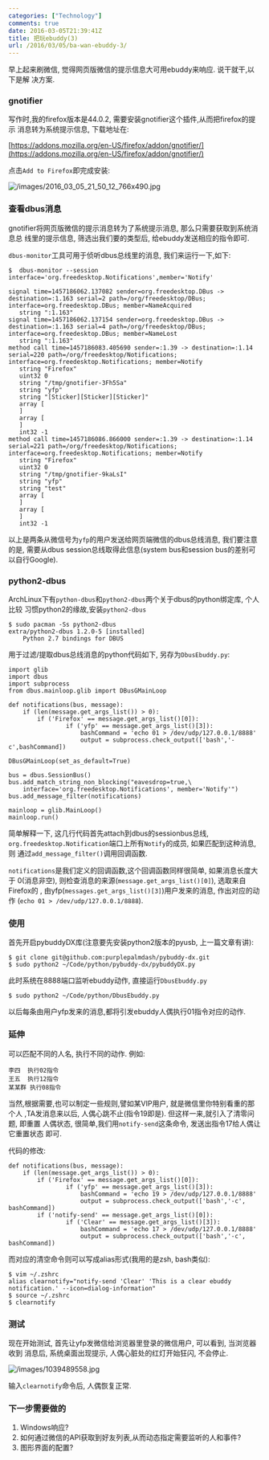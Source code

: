 ```yaml
---
categories: ["Technology"]
comments: true
date: 2016-03-05T21:39:41Z
title: 把玩ebuddy(3)
url: /2016/03/05/ba-wan-ebuddy-3/
---
```


早上起来刷微信, 觉得网页版微信的提示信息大可用ebuddy来响应. 说干就干,以下是解
决方案.     

### gnotifier
写作时,我的firefox版本是44.0.2, 需要安装gnotifier这个插件,从而把firefox的提示
消息转为系统提示信息, 下载地址在:     

[https://addons.mozilla.org/en-US/firefox/addon/gnotifier/](https://addons.mozilla.org/en-US/firefox/addon/gnotifier/)   

点击`Add to Firefox`即完成安装:    

![/images/2016_03_05_21_50_12_766x490.jpg](/images/2016_03_05_21_50_12_766x490.jpg)    

### 查看dbus消息
gnotifier将网页版微信的提示消息转为了系统提示消息, 那么只需要获取到系统消息总
线里的提示信息, 筛选出我们要的类型后, 给ebuddy发送相应的指令即可.     

`dbus-monitor`工具可用于侦听dbus总线里的消息, 我们来运行一下,如下:    

```
$  dbus-monitor --session
interface='org.freedesktop.Notifications',member='Notify'

signal time=1457186062.137082 sender=org.freedesktop.DBus ->
destination=:1.163 serial=2 path=/org/freedesktop/DBus;
interface=org.freedesktop.DBus; member=NameAcquired
   string ":1.163"
signal time=1457186062.137154 sender=org.freedesktop.DBus ->
destination=:1.163 serial=4 path=/org/freedesktop/DBus;
interface=org.freedesktop.DBus; member=NameLost
   string ":1.163"
method call time=1457186083.405690 sender=:1.39 -> destination=:1.14
serial=220 path=/org/freedesktop/Notifications;
interface=org.freedesktop.Notifications; member=Notify
   string "Firefox"
   uint32 0
   string "/tmp/gnotifier-3Fh5Sa"
   string "yfp"
   string "[Sticker][Sticker][Sticker]"
   array [
   ]
   array [
   ]
   int32 -1
method call time=1457186086.866000 sender=:1.39 -> destination=:1.14
serial=221 path=/org/freedesktop/Notifications;
interface=org.freedesktop.Notifications; member=Notify
   string "Firefox"
   uint32 0
   string "/tmp/gnotifier-9kaLsI"
   string "yfp"
   string "test"
   array [
   ]
   array [
   ]
   int32 -1
```

以上是两条从微信号为`yfp`的用户发送给网页端微信的dbus总线消息, 我们要注意的是,
需要从dbus session总线取得此信息(system bus和session bus的差别可以自行Google).    

### python2-dbus
ArchLinux下有`python-dbus`和`python2-dbus`两个关于dbus的python绑定库, 个人比较
习惯python2的缘故,安装`python2-dbus`

```
$ sudo pacman -Ss python2-dbus
extra/python2-dbus 1.2.0-5 [installed]
    Python 2.7 bindings for DBUS
```

用于过滤/提取dbus总线消息的python代码如下, 另存为`DbusEbuddy.py`:     

```
import glib
import dbus
import subprocess
from dbus.mainloop.glib import DBusGMainLoop

def notifications(bus, message):
    if (len(message.get_args_list()) > 0):
        if ('Firefox' == message.get_args_list()[0]):
                if ('yfp' == message.get_args_list()[3]):
                    bashCommand = 'echo 01 > /dev/udp/127.0.0.1/8888'
                    output = subprocess.check_output(['bash','-c',bashCommand])

DBusGMainLoop(set_as_default=True)

bus = dbus.SessionBus()
bus.add_match_string_non_blocking("eavesdrop=true,\
    interface='org.freedesktop.Notifications', member='Notify'")
bus.add_message_filter(notifications)

mainloop = glib.MainLoop()
mainloop.run()
```
简单解释一下, 这几行代码首先attach到dbus的sessionbus总线,
`org.freedesktop.Notification`端口上所有`Notify`的成员, 如果匹配到这种消息, 则
通过`add_message_filter()`调用回调函数.    

`notifications`是我们定义的回调函数,这个回调函数同样很简单, 如果消息长度大于
0(消息非空), 则检查消息的来源(`message.get_args_list()[0]`), 选取来自Firefox的
, 由yfp(`messages.get_args_list()[3]`)用户发来的消息, 作出对应的动作
(`echo 01 > /dev/udp/127.0.0.1/8888`). 

### 使用
首先开启pybuddyDX库(注意要先安装python2版本的pyusb, 上一篇文章有讲):    

```
$ git clone git@github.com:purplepalmdash/pybuddy-dx.git
$ sudo python2 ~/Code/python/pybuddy-dx/pybuddyDX.py
```
此时系统在8888端口监听ebuddy动作, 直接运行`DbusEbuddy.py`    

```
$ sudo python2 ~/Code/python/DbusEbuddy.py
```

以后每条由用户yfp发来的消息,都将引发ebuddy人偶执行01指令对应的动作.     

### 延伸
可以匹配不同的人名, 执行不同的动作. 例如:    

```
李四	执行02指令
王五	执行12指令
某某群	执行08指令
```

当然,根据需要,也可以制定一些规则,譬如某VIP用户, 就是微信里你特别看重的那个人
,TA发消息来以后, 人偶心跳不止(指令19即是). 但这样一来,就引入了清零问题, 即重置
人偶状态, 很简单,我们用`notify-send`这条命令, 发送出指令17给人偶让它重置状态
即可.     

代码的修改:    

```
def notifications(bus, message):
    if (len(message.get_args_list()) > 0):
        if ('Firefox' == message.get_args_list()[0]):
                if ('yfp' == message.get_args_list()[3]):
                    bashCommand = 'echo 19 > /dev/udp/127.0.0.1/8888'
                    output = subprocess.check_output(['bash','-c', bashCommand])
        if ('notify-send' == message.get_args_list()[0]):
                if ('Clear' == message.get_args_list()[3]):
                    bashCommand = 'echo 17 > /dev/udp/127.0.0.1/8888'
                    output = subprocess.check_output(['bash','-c', bashCommand])
```

而对应的清空命令则可以写成alias形式(我用的是zsh, bash类似):    

```
$ vim ~/.zshrc
alias clearnotify="notify-send 'Clear' 'This is a clear ebuddy notification.' --icon=dialog-information"
$ source ~/.zshrc
$ clearnotify
```

### 测试
现在开始测试, 首先让yfp发微信给浏览器里登录的微信用户, 可以看到, 当浏览器收到
消息后, 系统桌面出现提示, 人偶心脏处的红灯开始狂闪, 不会停止.    

![/images/1039489558.jpg](/images/1039489558.jpg)    

输入`clearnotify`命令后, 人偶恢复正常.   

### 下一步需要做的
1. Windows响应?     
2. 如何通过微信的API获取到好友列表,从而动态指定需要监听的人和事件?    
3. 图形界面的配置?     

